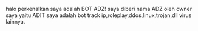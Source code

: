 halo perkenalkan saya adalah BOT ADZ!
saya diberi nama ADZ oleh owner saya yaitu ADIT
saya adalah bot track ip,roleplay,ddos,linux,trojan,dll virus lainnya.

